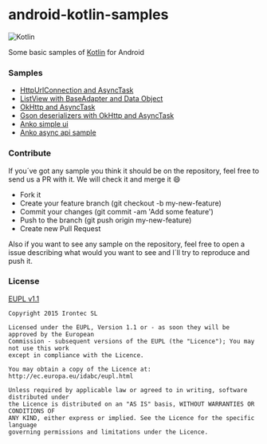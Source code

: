 # android-kotlin-samples

![Kotlin](https://raw.githubusercontent.com/irontec/android-kotlin-samples/master/logo.png)

Some basic samples of [Kotlin](http://kotlinlang.org/) for Android

### Samples

- [HttpUrlConnection and AsyncTask](https://github.com/irontec/android-kotlin-samples/tree/master/HttpUrlConnection%20%2B%20AsyncTask)
- [ListView with BaseAdapter and Data Object](https://github.com/irontec/android-kotlin-samples/tree/master/ListView%20%2B%20BaseAdapter%20%2B%20Data%20Object)
- [OkHttp and AsyncTask](https://github.com/irontec/android-kotlin-samples/tree/master/OkHttp%20%2B%20AsyncTask)
- [Gson deserializers with OkHttp and AsyncTask](https://github.com/irontec/android-kotlin-samples/tree/master/Gson%20deserializers%20%2B%20OkHttp%20%2B%20AsyncTask)
- [Anko simple ui](https://github.com/irontec/android-kotlin-samples/tree/master/Anko_simple_ui)
- [Anko async api sample](https://github.com/irontec/android-kotlin-samples/tree/master/Anko_asynchronous_tasks)

### Contribute

If you´ve got any sample you think it should be on the repository, feel free to send us a PR with it. We will check it and merge it :smile:

- Fork it
- Create your feature branch (git checkout -b my-new-feature)
- Commit your changes (git commit -am 'Add some feature')
- Push to the branch (git push origin my-new-feature)
- Create new Pull Request

Also if you want to see any sample on the repository, feel free to open a issue describing what would you want to see and I´ll try to reproduce and push it.

### License

[EUPL v1.1](https://github.com/irontec/android-kotlin-samples/blob/master/LICENSE.txt)

```
Copyright 2015 Irontec SL

Licensed under the EUPL, Version 1.1 or - as soon they will be approved by the European
Commission - subsequent versions of the EUPL (the "Licence"); You may not use this work
except in compliance with the Licence.

You may obtain a copy of the Licence at:
http://ec.europa.eu/idabc/eupl.html

Unless required by applicable law or agreed to in writing, software distributed under 
the Licence is distributed on an "AS IS" basis, WITHOUT WARRANTIES OR CONDITIONS OF 
ANY KIND, either express or implied. See the Licence for the specific language 
governing permissions and limitations under the Licence.
```

